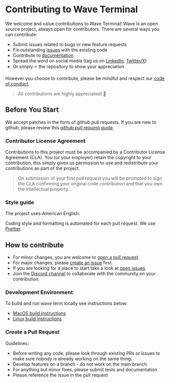 # Contributing to Wave Terminal 

We welcome and value contributions to Wave Terminal! Wave is an open source project, always open for contributors. There are several ways you can contribute:
   * Submit issues related to bugs or new feature requests
   * Fix outstanding [issues](https://github.com/wavetermdev/waveterm/issues) with the existing code
   * Contribute to [documentation](https://github.com/wavetermdev/waveterm-docs)
   * Spread the word on social media (tag us on [LinkedIn](https://www.linkedin.com/company/commandlinedev), [Twitter/X](https://twitter.com/commandlinedev))
   * Or simply ⭐️ the repository to show your appreciation

However you choose to contribute, please be mindful and respect our [code of conduct](./CODE_OF_CONDUCT.md).

> All contributions are highly appreciated! 🥰

## Before You Start
We accept patches in the form of github pull requests. If you are new to github, please review this [github pull request guide](https://docs.github.com/en/pull-requests/collaborating-with-pull-requests/proposing-changes-to-your-work-with-pull-requests/about-pull-requests).

### Contributor License Agreement
Contributions to this project must be accompanied by a Contributor License Agreement (CLA). You (or your employer) retain the copyright to your contribution, this simply gives us permission to use and redistribute your contributions as part of the project. 

> On submission of your first pull request you will be prompted to sign the CLA confirming your original code contribution and that you own the intellectual property. 

### Style guide
The project uses American English. 

Coding style and formatting is automated for each pull request. We use [Prettier](https://prettier.io/).

## How to contribute

  * For minor changes, you are welcome to [open a pull request](https://github.com/wavetermdev/waveterm/pulls). 
  * For major changes, please [create an issue](https://github.com/wavetermdev/waveterm/issues/new) first.
  * If you are looking for a place to start take a look at [open issues](https://github.com/wavetermdev/waveterm/issues).
  * Join the [Discord channel](https://discord.gg/XfvZ334gwU) to collaborate with the community on your contribution.


### Development Environment

To build and run wave term locally see instructions below:
   * [MacOS build instructions](./BUILD.md)
   * [Linux build instructions](./build-linux.md)

### Create a Pull Request

Guidelines:
   * Before writing any code, please look through existing PRs or issues to make sure nobody is already working on the same thing. 
   * Develop features on a branch - do not work on the main branch
   * For anything but minor fixes, please submit tests and documentation
   * Please reference the issue in the pull request

